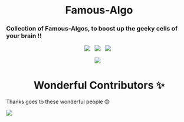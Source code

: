<h1 align=center> Famous-Algo </h1>


### Collection of Famous-Algos, to boost up the geeky cells of your brain !!
<p align="center">
  <a href="https://github.com/kuspia/Famous-Algo/issues"><img src="https://img.shields.io/github/issues/kuspia/Famous-Algo.svg?style=for-the-badge&logo=appveyor" /></a>&nbsp;&nbsp;
  <a href="https://github.com/kuspia/Famous-Algo/fork"><img src="https://img.shields.io/github/forks/kuspia/Famous-Algo.svg?style=for-the-badge&logo=appveyor" /></a>&nbsp;&nbsp;
  <a href="#"><img src="https://img.shields.io/github/stars/kuspia/Famous-Algo.svg?style=for-the-badge&logo=appveyor" /></a>&nbsp;&nbsp;
 
</p>

<p align="center">
  <a href="#"><img src="https://forthebadge.com/images/badges/built-with-love.svg" /></a>&nbsp;&nbsp;

</p>


<h1 align=center> Wonderful Contributors ✨ </h1>

Thanks goes to these wonderful people 😊

<a href="https://github.com/kuspia/Famous-Algo/graphs/contributors">
  <img src="https://contrib.rocks/image?repo=kuspia/Famous-Algo" />
</a>
